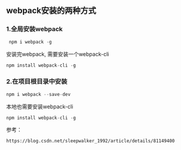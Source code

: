 ## webpack安装的两种方式

### 1.全局安装webpack

```javascript
 npm i webpack -g 
```

安装完webpack, 需要安装一个webpack-cli 

```javascript
npm install webpack-cli -g 
```



### 2.在项目根目录中安装

```javascript
npm i webpack --save-dev
```

本地也需要安装webpack-cli

```javascript
npm install webpack-cli -g 
```



参考：

```
https://blog.csdn.net/sleepwalker_1992/article/details/81149400
```


